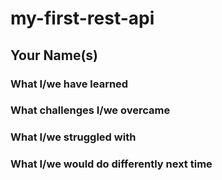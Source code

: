 # my-first-rest-api
## Your Name(s) 
### What I/we have learned
### What challenges I/we overcame
### What I/we struggled with
### What I/we would do differently next time